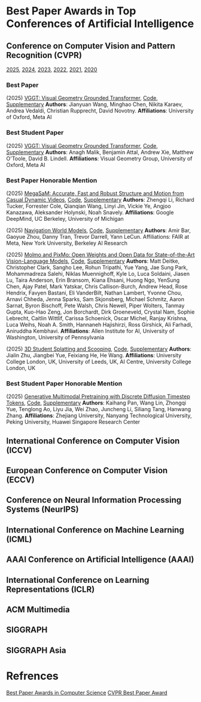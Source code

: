 # Best Paper Awards in Top Conferences of Artificial Intelligence

## Conference on Computer Vision and Pattern Recognition (CVPR)
[2025](https://cvpr.thecvf.com/Conferences/2025/BestPapersDemos), [2024](https://cvpr.thecvf.com/Conferences/2024/News/Awards), [2023](https://cvpr.thecvf.com/Conferences/2023/BestPaperAwards), [2022](https://cvpr2022.thecvf.com/cvpr-2022-paper-awards), [2021](https://cvpr2021.thecvf.com/node/329), [2020](https://cvpr2020.thecvf.com/node/817)

### Best Paper
(2025) [VGGT: Visual Geometry Grounded Transformer](https://openaccess.thecvf.com/content/CVPR2025/papers/Wang_VGGT_Visual_Geometry_Grounded_Transformer_CVPR_2025_paper.pdf), [Code](https://github.com/facebookresearch/vggt), [Supplementary](https://openaccess.thecvf.com/content/CVPR2025/supplemental/Wang_VGGT_Visual_Geometry_CVPR_2025_supplemental.pdf) **Authors**: Jianyuan Wang, Minghao Chen, Nikita Karaev, Andrea Vedaldi, Christian Rupprecht, David Novotny. **Affiliations**: University of Oxford, Meta AI

### Best Student Paper
(2025) [VGGT: Visual Geometry Grounded Transformer](https://openaccess.thecvf.com/content/CVPR2025/papers/Wang_VGGT_Visual_Geometry_Grounded_Transformer_CVPR_2025_paper.pdf), [Code](https://github.com/facebookresearch/vggt), [Supplementary](https://openaccess.thecvf.com/content/CVPR2025/supplemental/Wang_VGGT_Visual_Geometry_CVPR_2025_supplemental.pdf) **Authors**: Anagh Malik, Benjamin Attal, Andrew Xie, Matthew O'Toole, David B. Lindell. **Affiliations**: Visual Geometry Group, University of Oxford, Meta AI

### Best Paper Honorable Mention
(2025) [MegaSaM: Accurate, Fast and Robust Structure and Motion from Casual Dynamic Videos](https://openaccess.thecvf.com/content/CVPR2025/papers/Li_MegaSaM_Accurate_Fast_and_Robust_Structure_and_Motion_from_Casual_CVPR_2025_paper.pdf), [Code](https://github.com/mega-sam/mega-sam), [Supplementary](https://openaccess.thecvf.com/content/CVPR2025/supplemental/Li_MegaSaM_Accurate_Fast_CVPR_2025_supplemental.pdf) **Authors**: Zhengqi Li, Richard Tucker, Forrester Cole, Qianqian Wang, Linyi Jin, Vickie Ye, Angjoo Kanazawa, Aleksander Holynski, Noah Snavely. **Affiliations**: Google DeepMind, UC Berkeley, University of Michigan

(2025) [Navigation World Models](https://openaccess.thecvf.com/content/CVPR2025/papers/Bar_Navigation_World_Models_CVPR_2025_paper.pdf), [Code](https://github.com/facebookresearch/nwm), [Supplementary](https://openaccess.thecvf.com/content/CVPR2025/supplemental/Bar_Navigation_World_Models_CVPR_2025_supplemental.pdf) **Authors**: Amir Bar, Gaoyue Zhou, Danny Tran, Trevor Darrell, Yann LeCun. Affiliations: FAIR at Meta, New York University, Berkeley AI Research

(2025) [Molmo and PixMo: Open Weights and Open Data for State-of-the-Art Vision-Language Models](https://openaccess.thecvf.com/content/CVPR2025/papers/Deitke_Molmo_and_PixMo_Open_Weights_and_Open_Data_for_State-of-the-Art_CVPR_2025_paper.pdf), [Code](), [Supplementary](https://openaccess.thecvf.com/content/CVPR2025/supplemental/Deitke_Molmo_and_PixMo_CVPR_2025_supplemental.pdf) **Authors**: Matt Deitke, Christopher Clark, Sangho Lee, Rohun Tripathi, Yue Yang, Jae Sung Park, Mohammadreza Salehi, Niklas Muennighoff, Kyle Lo, Luca Soldaini, Jiasen Lu, Taira Anderson, Erin Bransom, Kiana Ehsani, Huong Ngo, YenSung Chen, Ajay Patel, Mark Yatskar, Chris Callison-Burch, Andrew Head, Rose Hendrix, Favyen Bastani, Eli VanderBilt, Nathan Lambert, Yvonne Chou, Arnavi Chheda, Jenna Sparks, Sam Skjonsberg, Michael Schmitz, Aaron Sarnat, Byron Bischoff, Pete Walsh, Chris Newell, Piper Wolters, Tanmay Gupta, Kuo-Hao Zeng, Jon Borchardt, Dirk Groeneveld, Crystal Nam, Sophie Lebrecht, Caitlin Wittlif, Carissa Schoenick, Oscar Michel, Ranjay Krishna, Luca Weihs, Noah A. Smith, Hannaneh Hajishirzi, Ross Girshick, Ali Farhadi, Aniruddha Kembhavi. **Affiliations**: Allen Institute for AI, University of Washington, University of Pennsylvania

(2025) [3D Student Splatting and Scooping](https://openaccess.thecvf.com/content/CVPR2025/papers/Zhu_3D_Student_Splatting_and_Scooping_CVPR_2025_paper.pdf), [Code](https://github.com/realcrane/3D-student-splatting-and-scooping), [Supplementary](https://openaccess.thecvf.com/content/CVPR2025/supplemental/Zhu_3D_Student_Splatting_CVPR_2025_supplemental.pdf) **Authors**: Jialin Zhu, Jiangbei Yue, Feixiang He, He Wang. **Affiliations**: University College London, UK, University of Leeds, UK, AI Centre, University College London, UK

### Best Student Paper Honorable Mention
(2025) [Generative Multimodal Pretraining with Discrete Diffusion Timestep Tokens](https://openaccess.thecvf.com/content/CVPR2025/papers/Pan_Generative_Multimodal_Pretraining_with_Discrete_Diffusion_Timestep_Tokens_CVPR_2025_paper.pdf), [Code](https://github.com/selftok-team/SelftokTokenizer/), [Supplementary](https://openaccess.thecvf.com/content/CVPR2025/supplemental/Pan_Generative_Multimodal_Pretraining_CVPR_2025_supplemental.pdf) **Authors**: Kaihang Pan, Wang Lin, Zhongqi Yue, Tenglong Ao, Liyu Jia, Wei Zhao, Juncheng Li, Siliang Tang, Hanwang Zhang. **Affiliations**: Zhejiang University, Nanyang Technological University, Peking University, Huawei Singapore Research Center

## International Conference on Computer Vision (ICCV)

## European Conference on Computer Vision (ECCV)

## Conference on Neural Information Processing Systems (NeurIPS)

## International Conference on Machine Learning (ICML)

## AAAI Conference on Artificial Intelligence (AAAI)

## International Conference on Learning Representations (ICLR)

## ACM Multimedia

## SIGGRAPH

## SIGGRAPH Asia

# Refrences
[Best Paper Awards in Computer Science](https://jeffhuang.com/best_paper_awards/)
[CVPR Best Paper Award](https://tc.computer.org/tcpami/2022/08/22/cvpr-best-paper-award/)
